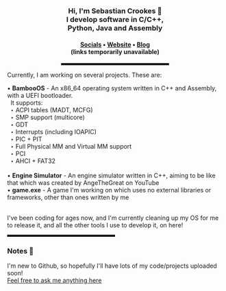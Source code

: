 <div align="center">
  <h3>Hi, I'm Sebastian Crookes 👋<br>I develop software in C/C++, <br>Python, Java and Assembly</h3>
  <h4> <a href="https://github.com/BambooPyanda/BambooPyanda/socials.md">Socials</a> • <a href="https://www.google.com">Website</a> • <a href="https://www.google.com">Blog</a> <br>(links temporarily unavailable)</h4>
  
  <hr width="50%" style="height:5px;">

</div>
<div align="left">
  <p>Currently, I am working on several projects. These are:</p>
  <a>• <b>BambooOS</b> - An x86_64 operating system written in C++ and Assembly, with a UEFI bootloader.<br>
    &nbsp;&nbsp;It supports:<br>
    &nbsp;&nbsp;‣ ACPI tables (MADT, MCFG)<br>
    &nbsp;&nbsp;‣ SMP support (multicore)<br>
    &nbsp;&nbsp;‣ GDT<br>
    &nbsp;&nbsp;‣ Interrupts (including IOAPIC)<br>
    &nbsp;&nbsp;‣ PIC + PIT<br>
    &nbsp;&nbsp;‣ Full Physical MM and Virtual MM support<br>
    &nbsp;&nbsp;‣ PCI<br>
    &nbsp;&nbsp;‣ AHCI + FAT32<br></a><br>
  <a>• <b>Engine Simulator</b> - An engine simulator written in C++, aiming to be like that which was created by AngeTheGreat on YouTube<br></a>
  <a>• <b>game.exe</b> - A game I'm working on which uses no external libraries or frameworks, other than ones written by me<br></a>
  
  <br>
  
  <p>I've been coding for ages now, and I'm currently cleaning up my OS for me to release it, and all the other tools I use to develop it, on here!</p>

  <hr width="50%" style="height:5px;">
  
  <h3>Notes 📝</h3>
  
  <a>I'm new to Github, so hopefully I'll have lots of my code/projects uploaded soon!<br></a>
  <a href=https://github.com/BambooPyanda/BambooPyanda/issues/1>Feel free to ask me anything here</a>
  
</div>
